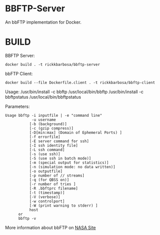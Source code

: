 BBFTP-Server
====================

An bbFTP implementation for Docker.


BUILD
========

BBFTP Server:

```
docker build . -t rickkbarbosa/bbftp-server
```


bbFTP Client:

```
docker build --file Dockerfile.client . -t rickkbarbosa/bbftp-client
```

Usage:
/usr/bin/install -c bbftp /usr/local/bin/bbftp
/usr/bin/install -c bbftpstatus /usr/local/bin/bbftpstatus

Parameters: 

``` 
Usage bbftp -i inputfile | -e "command line" 
            -u username
           [-b (background)]
           [-c (gzip compress)]
           [-D[min:max] (Domain of Ephemeral Ports) ]
           [-f errorfile]
           [-E server command for ssh]
           [-I ssh identity file]
           [-L ssh command]
           [-s (use ssh)]
           [-S (use ssh in batch mode)]
           [-m (special output for statistics)]
           [-n (simulation mode: no data written)]
           [-o outputfile]
           [-p number of // streams]
           [-q (for QBSS on)]
           [-r number of tries ]
           [-R .bbftprc filename]
           [-t (timestamp)]
           [-V (verbose)]
           [-w controlport]
           [-W (print warning to stderr) ]
           host
      or 
      bbftp -v
```


More information about bbFTP on [NASA Site](https://www.nas.nasa.gov/hecc/support/kb/using-bbftp-for-remote-file-transfers_147.html)